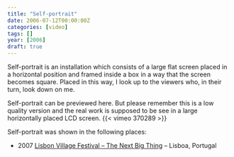 ```yaml
---
title: "Self-portrait"
date: 2006-07-12T00:00:00Z
categories: [video]
tags: []
year: [2006]
draft: true
---
```


Self-portrait is an installation which consists of a large flat screen placed in a horizontal position and framed inside a box in a way that the screen becomes square. Placed in this way, I look up to the viewers who, in their turn, look down on me.
<!--more-->

Self-portrait can be previewed here. But please remember this is a low quality version and the real work is supposed to be see in a large horizontally placed LCD screen.
{{< vimeo 370289 >}}

Self-portrait was shown in the following places:

* 2007 [Lisbon Village Festival – The Next Big Thing][1] – Lisboa, Portugal

[1]: http://lisbon07.villagefestival.net/en/home.aspx
